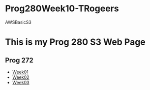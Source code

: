 Prog280Week10-TRogeers
======================

AWSBasicS3

<html>
<head>
   <title>This is My Prog 280 S3 Page</title>
</head>
<body>
  <h1>This is my Prog 280 S3 Web Page</h1>
  <h2>Prog 272</h2>
    <ul>
      <li><a href="Part1/Week01.html">Week01</a></li>
		<li><a href="Part1/Week02.html">Week02</a></li>
		<li><a href="Part1/Week03.html">Week03</a></li>
	</ul>
</html>
</body>
